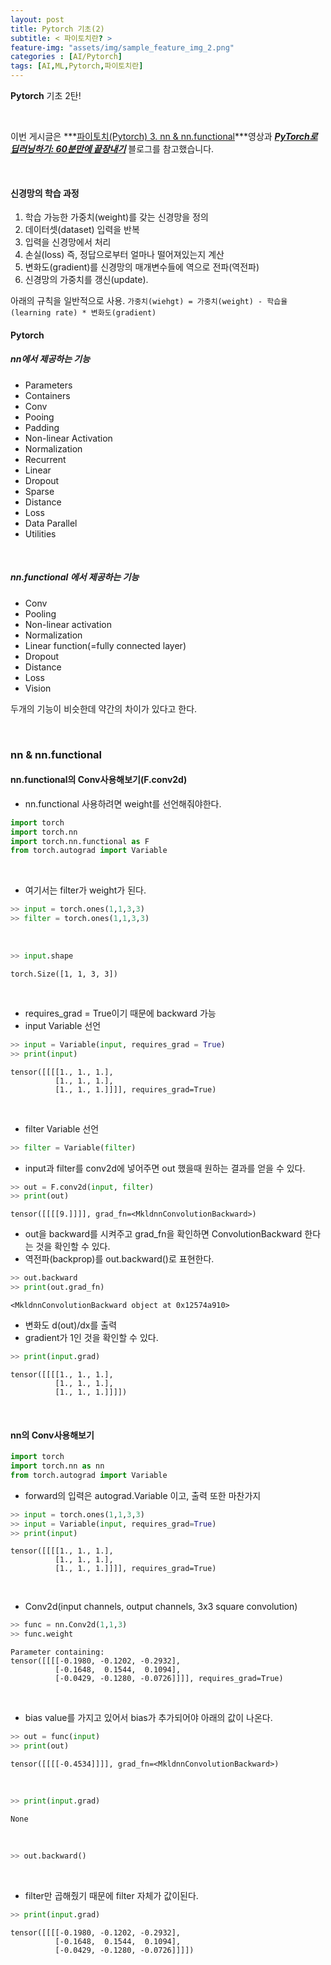 ```yaml
---
layout: post
title: Pytorch 기초(2)
subtitle: < 파이토치란? >
feature-img: "assets/img/sample_feature_img_2.png"
categories : [AI/Pytorch]
tags: [AI,ML,Pytorch,파이토치란]
---
```



**Pytorch** 기초 2탄!  

<br>

이번 게시글은 ***[파이토치(Pytorch) 3. nn & nn.functional](
https://www.youtube.com/watch?v=SMOuUKrhTro)***영상과 ***[PyTorch로 딥러닝하기: 60분만에 끝장내기](
https://9bow.github.io/PyTorch-tutorials-kr-0.3.1/beginner/blitz/neural_networks_tutorial.html)*** 블로그를 참고했습니다.

<br>

#### 신경망의 학습 과정
1) 학습 가능한 가중치(weight)를 갖는 신경망을 정의<br>
2) 데이터셋(dataset) 입력을 반복<br>
3) 입력을 신경망에서 처리<br>
4) 손실(loss) 즉, 정답으로부터 얼마나 떨어져있는지 계산<br>
5) 변화도(gradient)를 신경망의 매개변수들에 역으로 전파(역전파)<br>
6) 신경망의 가중치를 갱신(update). <br>

아래의 규칙을 일반적으로 사용.
`가중치(wiehgt) = 가중치(weight) - 학습율(learning rate) * 변화도(gradient)`
<br>

#### Pytorch

##### nn에서 제공하는 기능

* Parameters
* Containers
* Conv
* Pooing
* Padding
* Non-linear Activation
* Normalization
* Recurrent
* Linear
* Dropout
* Sparse
* Distance
* Loss
* Data Parallel
* Utilities

<br>

##### nn.functional 에서 제공하는 기능

* Conv
* Pooling
* Non-linear activation
* Normalization
* Linear function(=fully connected layer)
* Dropout
* Distance
* Loss
* Vision


두개의 기능이 비슷한데 약간의 차이가 있다고 한다.

<br>

### nn & nn.functional



#### nn.functional의 Conv사용해보기(F.conv2d)

* nn.functional 사용하려면 weight를 선언해줘야한다.
```python
import torch
import torch.nn
import torch.nn.functional as F 
from torch.autograd import Variable
```
<br>

*  여기서는 filter가 weight가 된다.
```python
>> input = torch.ones(1,1,3,3)
>> filter = torch.ones(1,1,3,3)
```

<br>

```python
>> input.shape
```
```
torch.Size([1, 1, 3, 3])
```

<br>

* requires_grad = True이기 때문에 backward 가능
* input Variable 선언

```python
>> input = Variable(input, requires_grad = True)
>> print(input)
```
```
tensor([[[[1., 1., 1.],
          [1., 1., 1.],
          [1., 1., 1.]]]], requires_grad=True)
```
<br>

* filter Variable 선언

```python
>> filter = Variable(filter)
```

* input과 filter를 conv2d에 넣어주면 out 했을때 원하는 결과를 얻을 수 있다.

```python
>> out = F.conv2d(input, filter)
>> print(out)
```

```
tensor([[[[9.]]]], grad_fn=<MkldnnConvolutionBackward>)
```

* out을 backward를 시켜주고 grad_fn을 확인하면 ConvolutionBackward 한다는 것을 확인할 수 있다.
* 역전파(backprop)를 out.backward()로 표현한다.

```python
>> out.backward
>> print(out.grad_fn)
```

```
<MkldnnConvolutionBackward object at 0x12574a910>
```


* 변화도 d(out)/dx를 출력
* gradient가 1인 것을 확인할 수 있다.
```python
>> print(input.grad)
```

```
tensor([[[[1., 1., 1.],
          [1., 1., 1.],
          [1., 1., 1.]]]])
```

<br>

#### nn의 Conv사용해보기


```python
import torch
import torch.nn as nn
from torch.autograd import Variable
```

* forward의 입력은 autograd.Variable 이고, 출력 또한 마찬가지

```python
>> input = torch.ones(1,1,3,3)
>> input = Variable(input, requires_grad=True)
>> print(input)
```

```
tensor([[[[1., 1., 1.],
          [1., 1., 1.],
          [1., 1., 1.]]]], requires_grad=True)
```

<br>

* Conv2d(input channels, output channels, 3x3 square convolution)
```python
>> func = nn.Conv2d(1,1,3)
>> func.weight
```

```
Parameter containing:
tensor([[[[-0.1980, -0.1202, -0.2932],
          [-0.1648,  0.1544,  0.1094],
          [-0.0429, -0.1280, -0.0726]]]], requires_grad=True)
```

<br>

* bias value를 가지고 있어서 bias가 추가되어야 아래의 값이 나온다.
```python
>> out = func(input)
>> print(out)
```

```
tensor([[[[-0.4534]]]], grad_fn=<MkldnnConvolutionBackward>)
```
<br>

```python
>> print(input.grad)
```

```
None
```
<br>

```python
>> out.backward()
```
<br>

* filter만 곱해줬기 때문에 filter 자체가 값이된다.

```python
>> print(input.grad)
```

```
tensor([[[[-0.1980, -0.1202, -0.2932],
          [-0.1648,  0.1544,  0.1094],
          [-0.0429, -0.1280, -0.0726]]]])
```


